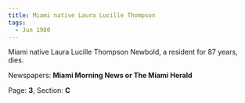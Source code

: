 ```yaml
---  
title: Miami native Laura Lucille Thompson  
tags:  
  - Jun 1980  
---  
```

  
Miami native Laura Lucille Thompson Newbold, a resident for 87 years, dies.  
  
Newspapers: **Miami Morning News or The Miami Herald**  
  
Page: **3**, Section: **C** 
